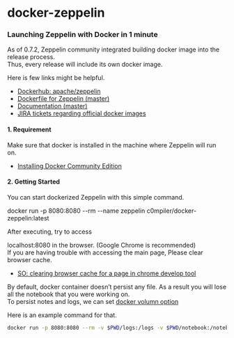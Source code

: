 # docker-zeppelin

### Launching Zeppelin with Docker in 1 minute

As of 0.7.2, Zeppelin community integrated building docker image into the release process.  
Thus, every release will include its own docker image.

Here is few links might be helpful.

- [Dockerhub: apache/zeppelin](https://hub.docker.com/r/apache/zeppelin/)
- [Dockerfile for Zeppelin (master)](https://github.com/apache/zeppelin/blob/master/scripts/docker/zeppelin/bin/Dockerfile)
- [Documentation (master)](https://github.com/apache/zeppelin/blob/master/docs/install/docker.md)
- [JIRA tickets regarding official docker images](https://issues.apache.org/jira/browse/ZEPPELIN-2667)

#### 1. Requirement

Make sure that docker is installed in the machine where Zeppelin will run on.

- [Installing Docker Community Edition](https://www.docker.com/community-edition/)

#### 2. Getting Started

You can start dockerized Zeppelin with this simple command.

docker run -p 8080:8080 --rm --name zeppelin c0mpiler/docker-zeppelin:latest

After executing, try to access 

localhost:8080 in the browser. (Google Chrome is recommended)  
If you are having trouble with accessing the main page, Please clear browser cache.

- [SO: clearing browser cache for a page in chrome develop tool](https://stackoverflow.com/questions/5690269/disabling-chrome-cache-for-website-development)

By default, docker container doesn’t persist any file. As a result you will lose all the notebook that you were working on.  
To persist notes and logs, we can set [docker volumn option](https://docs.docker.com/engine/tutorials/dockervolumes/#mount-a-host-directory-as-a-data-volume)

Here is an example command for that.

```bash
docker run -p 8080:8080 --rm -v $PWD/logs:/logs -v $PWD/notebook:/notebook -e ZEPPELIN_LOG_DIR='/logs' -e ZEPPELIN_NOTEBOOK_DIR='/notebook' --name zeppelin c0mpiler/zeppelin:latest
```
